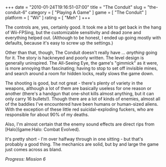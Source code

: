+++
date = "2010-01-24T19:16:51-07:00"
title = "The Conduit"
slug = "the-conduit-6"
category = [ "Playing A Game" ]
game = [ "The Conduit" ]
platform = [ "Wii" ]
rating = [ "Meh" ]
+++

The controls are, yes, certainly good.  It took me a bit to get back in the hang of Wii-FPSing, but the customizable sensitivity and dead zone and everything  helped out.  (Although to be honest, I ended up going mostly with defaults, because it's easy to screw up the settings.)

Other than that, though, The Conduit doesn't really have ... <i>anything</i> going for it.  The story is hackneyed and poorly written.  The level design is generally uninspired.  The All-Seeing Eye, the game's "gimmick" as it were, is more annoying than fascinating; having to stop to set off invisible mines, and search around a room for hidden locks, really slows the game down.

The shooting is good, but not great - there's plenty of variety in the weapons, although a lot of them are basically useless for one reason or another (there's a handgun that one-shot kills almost anything, but it can only carry 16 bullets!).  Though there are a lot of kinds of enemies, almost all of the baddies I've encountered have been humans or human-sized aliens.  With the exception of these little red suicidal-exploding fuckers, who are responsible for about 90% of my deaths.

Also, I'm almost certain that the enemy sound effects are direct rips from [Halo](game:Halo: Combat Evolved).

It's pretty short - I'm over halfway through in one sitting - but that's probably a good thing.  The mechanics are solid, but by and large the game just comes across as bland.

<i>Progress: Mission 6</i>
